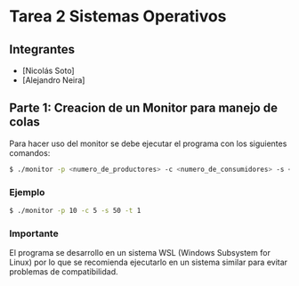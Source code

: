 # Tarea 2 Sistemas Operativos
## Integrantes
- [Nicolás Soto]
- [Alejandro Neira]
## Parte 1: Creacion de un Monitor para manejo de colas
Para hacer uso del monitor se debe ejecutar el programa con los siguientes comandos:
```bash
$ ./monitor -p <numero_de_productores> -c <numero_de_consumidores> -s <tamaño_inicial_cola> -t <tiempo_de_espera_max>
```
### Ejemplo
```bash
$ ./monitor -p 10 -c 5 -s 50 -t 1
```
### Importante
El programa se desarrollo en un sistema WSL (Windows Subsystem for Linux) por lo que se recomienda ejecutarlo en un sistema similar para evitar problemas de compatibilidad.